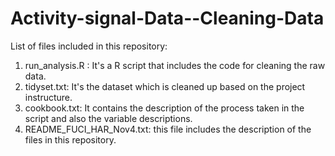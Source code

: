 # Activity-signal-Data--Cleaning-Data
List of files included in this repository:
1) run_analysis.R : It's a R script that includes the code for cleaning the raw data.
2) tidyset.txt: It's the dataset which is cleaned up based on the project instructure.
3) cookbook.txt: It contains the description of the process taken in the script and also the variable descriptions.
4) README_FUCI_HAR_Nov4.txt: this file includes the description of the files in this repository.
